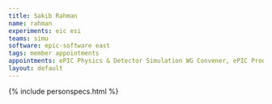 ```yaml
---
title: Sakib Rahman
name: rahman
experiments: eic esi
teams: simu
software: epic-software east
tags: member appointments
appointments: ePIC Physics & Detector Simulation WG Convener, ePIC Production WG Convener
layout: default
---
```


{% include personspecs.html %}
